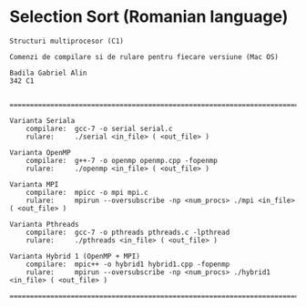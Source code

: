 # Selection Sort (Romanian language)



	Structuri multiprocesor (C1)

	Comenzi de compilare si de rulare pentru fiecare versiune (Mac OS)

	Badila Gabriel Alin
	342 C1


	======================================================================================

	Varianta Seriala
        compilare:  gcc-7 -o serial serial.c
        rulare:     ./serial <in_file> ( <out_file> )

    Varianta OpenMP
        compilare:  g++-7 -o openmp openmp.cpp -fopenmp
        rulare:     ./openmp <in_file> ( <out_file> )

    Varianta MPI
        compilare:  mpicc -o mpi mpi.c
        rulare:     mpirun --oversubscribe -np <num_procs> ./mpi <in_file> ( <out_file> )

    Varianta Pthreads
        compilare:  gcc-7 -o pthreads pthreads.c -lpthread
        rulare:     ./pthreads <in_file> ( <out_file> )

    Varianta Hybrid 1 (OpenMP + MPI)
        compilare:  mpic++ -o hybrid1 hybrid1.cpp -fopenmp
        rulare:     mpirun --oversubscribe -np <num_procs> ./hybrid1 <in_file> ( <out_file> )

	======================================================================================
